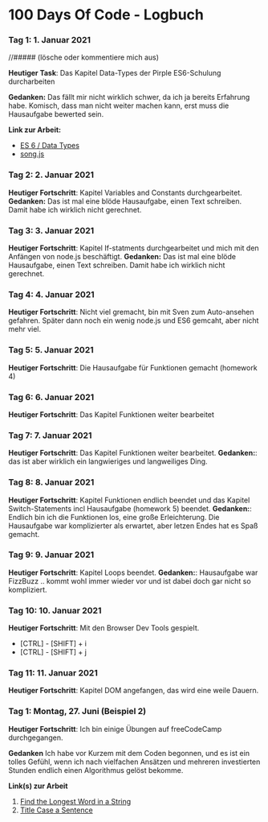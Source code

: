 # 100 Days Of Code - Logbuch

### Tag 1: 1. Januar 2021
//##### (lösche oder kommentiere mich aus)

**Heutiger Task**: Das Kapitel Data-Types der Pirple ES6-Schulung durcharbeiten

**Gedanken:** Das fällt mir nicht wirklich schwer, da ich ja bereits Erfahrung habe. Komisch, dass man nicht weiter machen kann, erst muss die Hausaufgabe bewerted sein.

**Link zur Arbeit:** 
- [ES 6 / Data Types](https://www.pirple.com/courses/take/keeping-up-with-the-javascripts-part-1/lessons/5724456-lecture-booleans)
- [song.js](source/es6/song.js)

### Tag 2: 2. Januar 2021

**Heutiger Fortschritt**: Kapitel Variables and
 Constants durchgearbeitet.
**Gedanken:** Das ist mal eine blöde Hausaufgabe, einen Text schreiben. Damit habe ich wirklich nicht gerechnet.

### Tag 3: 3. Januar 2021

**Heutiger Fortschritt**: Kapitel If-statments durchgearbeitet und mich mit den Anfängen von node.js beschäftigt.
**Gedanken:** Das ist mal eine blöde Hausaufgabe, einen Text schreiben. Damit habe ich wirklich nicht gerechnet.

### Tag 4: 4. Januar 2021

**Heutiger Fortschritt**: Nicht viel gremacht, bin mit Sven zum Auto-ansehen gefahren. Später dann noch ein wenig node.js und ES6 gemcaht,
aber nicht mehr viel.

### Tag 5: 5. Januar 2021

**Heutiger Fortschritt**: Die Hausaufgabe für Funktionen gemacht (homework 4)

### Tag 6: 6. Januar 2021

**Heutiger Fortschritt**: Das Kapitel Funktionen weiter bearbeitet


### Tag 7: 7. Januar 2021

**Heutiger Fortschritt**: Das Kapitel Funktionen weiter bearbeitet. 
**Gedanken:**: das ist aber wirklich ein langwieriges und langweiliges Ding.  

### Tag 8: 8. Januar 2021

**Heutiger Fortschritt**: Kapitel Funktionen endlich beendet und das Kapitel Switch-Statements incl Hausaufgabe (homework 5) beendet. 
**Gedanken:**: Endlich bin ich die Funktionen los, eine große Erleichterung. Die Hausaufgabe war komplizierter als erwartet, aber letzen Endes hat es Spaß gemacht.

### Tag 9: 9. Januar 2021

**Heutiger Fortschritt**: Kapitel Loops beendet. 
**Gedanken:**: Hausaufgabe war FizzBuzz .. kommt wohl immer wieder vor und ist dabei doch gar nicht so kompliziert.

### Tag 10: 10. Januar 2021

**Heutiger Fortschritt**: Mit den Browser Dev Tools gespielt.

- [CTRL] - [SHIFT] + i
- [CTRL] - [SHIFT] + j

### Tag 11: 11. Januar 2021

**Heutiger Fortschritt**: Kapitel DOM angefangen, das wird eine weile Dauern.

### Tag 1: Montag, 27. Juni (Beispiel 2)

**Heutiger Fortschritt**: Ich bin einige Übungen auf freeCodeCamp durchgegangen.

**Gedanken** Ich habe vor Kurzem mit dem Coden begonnen, und es ist ein tolles Gefühl, wenn ich nach vielfachen Ansätzen und mehreren investierten Stunden endlich einen Algorithmus gelöst bekomme.

**Link(s) zur Arbeit**
1. [Find the Longest Word in a String](https://www.freecodecamp.com/challenges/find-the-longest-word-in-a-string)
2. [Title Case a Sentence](https://www.freecodecamp.com/challenges/title-case-a-sentence)
